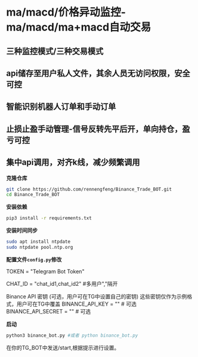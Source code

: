 # ma/macd/价格异动监控-ma/macd/ma+macd自动交易
## 三种监控模式/三种交易模式
## api储存至用户私人文件，其余人员无访问权限，安全可控
## 智能识别机器人订单和手动订单
## 止损止盈手动管理-信号反转先平后开，单向持仓，盈亏可控
## 集中api调用，对齐k线，减少频繁调用

**克隆仓库**
```bash
git clone https://github.com/rennengfeng/Binance_Trade_BOT.git
cd Binance_Trade_BOT
```

**安装依赖**
```bash
pip3 install -r requirements.txt
```

**安装时间同步**
```bash
sudo apt install ntpdate
sudo ntpdate pool.ntp.org
```

**配置文件`config.py`修改**

TOKEN = "Telegram Bot Token"

CHAT_ID = "chat_id1,chat_id2"   #多用户","隔开

Binance API 密钥 (可选，用户可在TG中设置自己的密钥)
这些密钥仅作为示例格式，用户可在TG中覆盖
BINANCE_API_KEY = ""  # 可选
BINANCE_API_SECRET = ""  # 可选

**启动**
```bash
python3 binance_bot.py #或者 python binance_bot.py
```
在你的TG_BOT中发送/start,根据提示进行设置。
